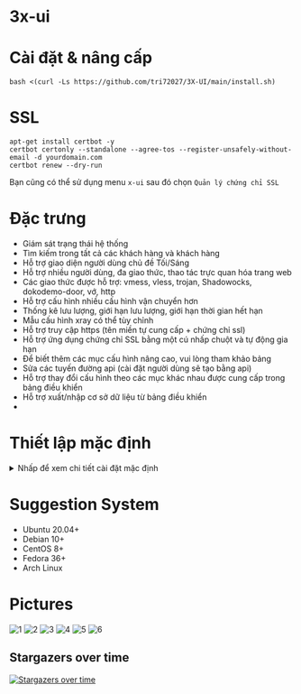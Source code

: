 # 3x-ui

# Cài đặt & nâng cấp

```
bash <(curl -Ls https://github.com/tri72027/3X-UI/main/install.sh)
```

# SSL

```
apt-get install certbot -y
certbot certonly --standalone --agree-tos --register-unsafely-without-email -d yourdomain.com
certbot renew --dry-run
```

Bạn cũng có thể sử dụng menu `x-ui` sau đó chọn `Quản lý chứng chỉ SSL`

# Đặc trưng

- Giám sát trạng thái hệ thống
- Tìm kiếm trong tất cả các khách hàng và khách hàng
- Hỗ trợ giao diện người dùng chủ đề Tối/Sáng
- Hỗ trợ nhiều người dùng, đa giao thức, thao tác trực quan hóa trang web
- Các giao thức được hỗ trợ: vmess, vless, trojan, Shadowocks, dokodemo-door, vớ, http
- Hỗ trợ cấu hình nhiều cấu hình vận chuyển hơn
- Thống kê lưu lượng, giới hạn lưu lượng, giới hạn thời gian hết hạn
- Mẫu cấu hình xray có thể tùy chỉnh
- Hỗ trợ truy cập https (tên miền tự cung cấp + chứng chỉ ssl)
- Hỗ trợ ứng dụng chứng chỉ SSL bằng một cú nhấp chuột và tự động gia hạn
- Để biết thêm các mục cấu hình nâng cao, vui lòng tham khảo bảng
- Sửa các tuyến đường api (cài đặt người dùng sẽ tạo bằng api)
- Hỗ trợ thay đổi cấu hình theo các mục khác nhau được cung cấp trong bảng điều khiển
- Hỗ trợ xuất/nhập cơ sở dữ liệu từ bảng điều khiển
- 
# Thiết lập mặc định

<details>
  <summary>Nhấp để xem chi tiết cài đặt mặc định</summary>

- Port: 2053
- tên người dùng và mật khẩu sẽ được tạo ngẫu nhiên nếu bạn bỏ qua việc sửa đổi bảo mật của riêng mình (x-ui "7")
- database path: /etc/x-ui/x-ui.db
- xray config path: /usr/local/x-ui/bin/config.json

Trước khi bạn đặt ssl trên cài đặt

- http://ip:2053/panel
- http://domain:2053/panel

Sau khi bạn đặt ssl trên cài đặt

- https://yourdomain:2053/panel
</details>

# Suggestion System

- Ubuntu 20.04+
- Debian 10+
- CentOS 8+
- Fedora 36+
- Arch Linux

# Pictures

![1](./media/1.png)
![2](./media/2.png)
![3](./media/3.png)
![4](./media/4.png)
![5](./media/5.png)
![6](./media/6.png)

## Stargazers over time

[![Stargazers over time](https://starchart.cc/MHSanaei/3x-ui.svg)](https://starchart.cc/MHSanaei/3x-ui)
